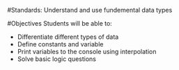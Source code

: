 #Standards:
Understand and use fundemental data types

#Objectives
Students will be able to:
* Differentiate different types of data
* Define constants and variable
* Print variables to the console using interpolation
* Solve basic logic questions
